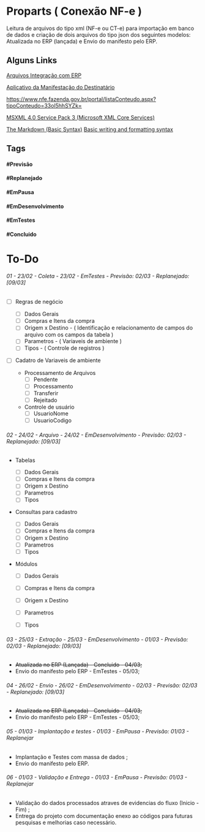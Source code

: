 # Proparts ( Conexão NF-e )

Leitura de arquivos do tipo xml (NF-e ou CT-e) para importação em banco de dados e criação de dois arquivos do tipo json dos seguintes modelos: Atualizada no ERP (lançada) e Envio do manifesto pelo ERP.


## Alguns Links
[Arquivos Integração com ERP](http://docs.conexaonfe.com.br/arquivos-integracao/#envio-do-manifesto-pelo-erp)

[Aplicativo da Manifestação do Destinatário](http://www.mdehom.fazenda.sp.gov.br/docs/manual.pdf)

https://www.nfe.fazenda.gov.br/portal/listaConteudo.aspx?tipoConteudo=33ol5hhSYZk=



[MSXML 4.0 Service Pack 3 (Microsoft XML Core Services)](https://www.microsoft.com/en-us/download/details.aspx?id=15697)

[The Markdown (Basic Syntax)](https://www.markdownguide.org/basic-syntax/)
[Basic writing and formatting syntax](https://docs.github.com/pt/github/writing-on-github/basic-writing-and-formatting-syntax)


## Tags

#### #Previsão
#### #Replanejado
#### #EmPausa
#### #EmDesenvolvimento
#### #EmTestes
#### #Concluido



# To-Do

###### 01 - 23/02 - Coleta - 23/02 - EmTestes - Previsão: 02/03 - Replanejado: [09/03]

- [ ] Regras de negócio

	- [ ] Dados Gerais
	- [ ] Compras e Itens da compra
	- [ ] Origem x Destino - ( Identificação e relacionamento de campos do arquivo com os campos da tabela )
	- [ ] Parametros - ( Variaveis de ambiente )
	- [ ] Tipos - ( Controle de registros )

- [ ] Cadatro de Variaveis de ambiente

	* Processamento de Arquivos
		- [ ] Pendente
		- [ ] Processamento
		- [ ] Transferir
		- [ ] Rejeitado

	* Controle de usuário
		- [ ] UsuarioNome
		- [ ] UsuarioCodigo

###### 02 - 24/02 - Arquivo - 24/02 - EmDesenvolvimento - Previsão: 02/03 - Replanejado: [09/03]

* Tabelas

	- [ ] Dados Gerais
	- [ ] Compras e Itens da compra
	- [ ] Origem x Destino
	- [ ] Parametros
	- [ ] Tipos

* Consultas para cadastro 

	- [ ] Dados Gerais
	- [ ] Compras e Itens da compra
	- [ ] Origem x Destino
	- [ ] Parametros
	- [ ] Tipos

* Módulos 

	- [ ] Dados Gerais
	- [ ] Compras e Itens da compra
	- [ ] Origem x Destino
	- [ ] Parametros
	- [ ] Tipos


###### 03 - 25/03 - Extração - 25/03 - EmDesenvolvimento - 01/03 - Previsão: 02/03 - Replanejado: [09/03]

* ~~Atualizada no ERP (Lançada) - Concluido - 04/03;~~
* Envio do manifesto pelo ERP - EmTestes - 05/03;

###### 04 - 26/02 - Envio - 26/02 - EmDesenvolvimento - 02/03 - Previsão: 02/03 - Replanejado: [09/03]

* ~~Atualizada no ERP (Lançada) - Concluido - 04/03;~~
* Envio do manifesto pelo ERP - EmTestes - 05/03;


###### 05 - 01/03 - Implantação e testes - 01/03 - EmPausa - Previsão: 01/03 - Replanejar

* Implantação e Testes com massa de dados ;
* Envio do manifesto pelo ERP.


###### 06 - 01/03 - Validação e Entrega - 01/03 - EmPausa - Previsão: 01/03 - Replanejar

* Validação do dados processados atraves de evidencias do fluxo (Inicio - Fim) ;
* Entrega do projeto com documentação enexo ao códigos para futuras pesquisas e melhorias caso necessário.

